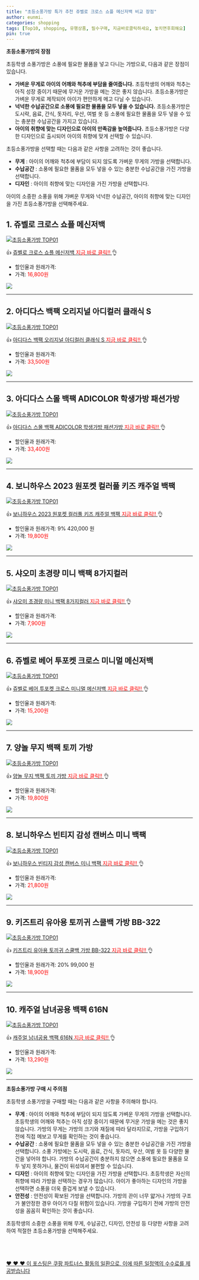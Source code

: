 ```yaml
---
title: "초등소풍가방 특가 추천 쥬벨로 크로스 쇼플 메신저백 비교 장점"
author: eunmi.
categories: shopping
tags: [Top10, shopping, 유행상품, 필수구매, 지금바로클릭하세요, 놓치면후회해요]
pin: true
---
```

**초등소풍가방의 장점**

초등학생 소풍가방은 소풍에 필요한 물품을 넣고 다니는 가방으로, 다음과 같은 장점이 있습니다.

* **가벼운 무게로 아이의 어깨와 척추에 부담을 줄여줍니다.** 초등학생의 어깨와 척추는 아직 성장 중이기 때문에 무거운 가방을 메는 것은 좋지 않습니다. 초등소풍가방은 가벼운 무게로 제작되어 아이가 편안하게 메고 다닐 수 있습니다.
* **넉넉한 수납공간으로 소풍에 필요한 물품을 모두 넣을 수 있습니다.** 초등소풍가방은 도시락, 음료, 간식, 돗자리, 우산, 여벌 옷 등 소풍에 필요한 물품을 모두 넣을 수 있는 충분한 수납공간을 가지고 있습니다.
* **아이의 취향에 맞는 디자인으로 아이의 만족감을 높여줍니다.** 초등소풍가방은 다양한 디자인으로 출시되어 아이의 취향에 맞게 선택할 수 있습니다.

초등소풍가방을 선택할 때는 다음과 같은 사항을 고려하는 것이 좋습니다.

* **무게** : 아이의 어깨와 척추에 부담이 되지 않도록 가벼운 무게의 가방을 선택합니다.
* **수납공간** : 소풍에 필요한 물품을 모두 넣을 수 있는 충분한 수납공간을 가진 가방을 선택합니다.
* **디자인** : 아이의 취향에 맞는 디자인을 가진 가방을 선택합니다.

아이의 소중한 소풍을 위해 가벼운 무게와 넉넉한 수납공간, 아이의 취향에 맞는 디자인을 가진 초등소풍가방을 선택해주세요.

   

## 1. 쥬벨로 크로스 쇼플 메신저백

[![초등소풍가방 TOP01](https://thumbnail6.coupangcdn.com/thumbnails/remote/230x230ex/image/retail/images/1265365889584393-92d477ab-2e9e-40b4-8d42-3e59d595a6d5.jpg)](https://link.coupang.com/re/AFFSDP?lptag=AF3617701&subid=GithubCoopas&pageKey=7234798982&traceid=V0-153&itemId=18367500903&vendorItemId=85511095965)


👍 [쥬벨로 크로스 쇼플 메신저백 <font color=red> 지금 바로 클릭!! </font> ](https://link.coupang.com/re/AFFSDP?lptag=AF3617701&subid=GithubCoopas&pageKey=7234798982&traceid=V0-153&itemId=18367500903&vendorItemId=85511095965) 👌 


- 할인율과 원래가격: 
- 가격: <span style='color:red'>16,800원</span>

[![](/discount_price.png)](https://link.coupang.com/re/AFFSDP?lptag=AF3617701&subid=GithubCoopas&pageKey=7234798982&traceid=V0-153&itemId=18367500903&vendorItemId=85511095965)

---


   

## 2. 아디다스 백팩 오리지널 아디컬러 클래식 S

[![초등소풍가방 TOP01](https://thumbnail8.coupangcdn.com/thumbnails/remote/230x230ex/image/vendor_inventory/cef3/989ba0112e4e2bdbd0659dc2c53a21e2c7c2e7a1f5966e586d33b83b2971.jpg)](https://link.coupang.com/re/AFFSDP?lptag=AF3617701&subid=GithubCoopas&pageKey=7485630771&traceid=V0-153&itemId=19563929948&vendorItemId=86671876885)


👍 [아디다스 백팩 오리지널 아디컬러 클래식 S <font color=red> 지금 바로 클릭!! </font> ](https://link.coupang.com/re/AFFSDP?lptag=AF3617701&subid=GithubCoopas&pageKey=7485630771&traceid=V0-153&itemId=19563929948&vendorItemId=86671876885) 👌 


- 할인율과 원래가격: 
- 가격: <span style='color:red'>33,500원</span>

[![](/discount_price.png)](https://link.coupang.com/re/AFFSDP?lptag=AF3617701&subid=GithubCoopas&pageKey=7485630771&traceid=V0-153&itemId=19563929948&vendorItemId=86671876885)

---


   

## 3. 아디다스 스몰 백팩 ADICOLOR 학생가방 패션가방

[![초등소풍가방 TOP01](https://thumbnail8.coupangcdn.com/thumbnails/remote/230x230ex/image/vendor_inventory/12c5/c106ee38d170d27eccf4bae7414ce39c8e38e93d2615cdd220f3e4f77a0c.jpg)](https://link.coupang.com/re/AFFSDP?lptag=AF3617701&subid=GithubCoopas&pageKey=7487647360&traceid=V0-153&itemId=19573256378&vendorItemId=86681002665)


👍 [아디다스 스몰 백팩 ADICOLOR 학생가방 패션가방 <font color=red> 지금 바로 클릭!! </font> ](https://link.coupang.com/re/AFFSDP?lptag=AF3617701&subid=GithubCoopas&pageKey=7487647360&traceid=V0-153&itemId=19573256378&vendorItemId=86681002665) 👌 


- 할인율과 원래가격: 
- 가격: <span style='color:red'>33,400원</span>

[![](/discount_price.png)](https://link.coupang.com/re/AFFSDP?lptag=AF3617701&subid=GithubCoopas&pageKey=7487647360&traceid=V0-153&itemId=19573256378&vendorItemId=86681002665)

---


   

## 4. 보니하우스 2023 원포켓 컬러풀 키즈 캐주얼 백팩

[![초등소풍가방 TOP01](https://thumbnail7.coupangcdn.com/thumbnails/remote/230x230ex/image/vendor_inventory/a0f8/0db5d8d5f3a932a0ac57e20d9128470ee084c4498625b4e6bf13bc7920bc.jpg)](https://link.coupang.com/re/AFFSDP?lptag=AF3617701&subid=GithubCoopas&pageKey=7520980550&traceid=V0-153&itemId=19725690406&vendorItemId=86784769003)


👍 [보니하우스 2023 원포켓 컬러풀 키즈 캐주얼 백팩 <font color=red> 지금 바로 클릭!! </font> ](https://link.coupang.com/re/AFFSDP?lptag=AF3617701&subid=GithubCoopas&pageKey=7520980550&traceid=V0-153&itemId=19725690406&vendorItemId=86784769003) 👌 


- 할인율과 원래가격: 9%  420,000   원
- 가격: <span style='color:red'>19,800원</span>

[![](/discount_price.png)](https://link.coupang.com/re/AFFSDP?lptag=AF3617701&subid=GithubCoopas&pageKey=7520980550&traceid=V0-153&itemId=19725690406&vendorItemId=86784769003)

---


   

## 5. 샤오미 초경량 미니 백팩 8가지컬러

[![초등소풍가방 TOP01](https://thumbnail8.coupangcdn.com/thumbnails/remote/230x230ex/image/vendor_inventory/images/2018/08/08/16/4/5670247e-2fa2-40fb-bcd8-0f5631fe1355.jpg)](https://link.coupang.com/re/AFFSDP?lptag=AF3617701&subid=GithubCoopas&pageKey=119623114&traceid=V0-153&itemId=356508162&vendorItemId=3867844490)


👍 [샤오미 초경량 미니 백팩 8가지컬러 <font color=red> 지금 바로 클릭!! </font> ](https://link.coupang.com/re/AFFSDP?lptag=AF3617701&subid=GithubCoopas&pageKey=119623114&traceid=V0-153&itemId=356508162&vendorItemId=3867844490) 👌 


- 할인율과 원래가격: 
- 가격: <span style='color:red'>7,900원</span>

[![](/discount_price.png)](https://link.coupang.com/re/AFFSDP?lptag=AF3617701&subid=GithubCoopas&pageKey=119623114&traceid=V0-153&itemId=356508162&vendorItemId=3867844490)

---


   

## 6. 쥬벨로 베어 투포켓 크로스 미니멀 메신저백

[![초등소풍가방 TOP01](https://thumbnail9.coupangcdn.com/thumbnails/remote/230x230ex/image/rs_quotation_api/xqjiisvl/e660c330b80a4fd1b7bf263b04a8ede5.jpg)](https://link.coupang.com/re/AFFSDP?lptag=AF3617701&subid=GithubCoopas&pageKey=6945185319&traceid=V0-153&itemId=16854790014&vendorItemId=84033701038)


👍 [쥬벨로 베어 투포켓 크로스 미니멀 메신저백 <font color=red> 지금 바로 클릭!! </font> ](https://link.coupang.com/re/AFFSDP?lptag=AF3617701&subid=GithubCoopas&pageKey=6945185319&traceid=V0-153&itemId=16854790014&vendorItemId=84033701038) 👌 


- 할인율과 원래가격: 
- 가격: <span style='color:red'>15,200원</span>

[![](/discount_price.png)](https://link.coupang.com/re/AFFSDP?lptag=AF3617701&subid=GithubCoopas&pageKey=6945185319&traceid=V0-153&itemId=16854790014&vendorItemId=84033701038)

---


   

## 7. 양놀 무지 백팩 토끼 가방

[![초등소풍가방 TOP01](https://thumbnail6.coupangcdn.com/thumbnails/remote/230x230ex/image/vendor_inventory/6cca/ebb8bf4224c6439234df116dcabf798519bd63e2af1f79d963dcb8afa5aa.jpg)](https://link.coupang.com/re/AFFSDP?lptag=AF3617701&subid=GithubCoopas&pageKey=6141793997&traceid=V0-153&itemId=11786970290&vendorItemId=80130799029)


👍 [양놀 무지 백팩 토끼 가방 <font color=red> 지금 바로 클릭!! </font> ](https://link.coupang.com/re/AFFSDP?lptag=AF3617701&subid=GithubCoopas&pageKey=6141793997&traceid=V0-153&itemId=11786970290&vendorItemId=80130799029) 👌 


- 할인율과 원래가격: 
- 가격: <span style='color:red'>19,800원</span>

[![](/discount_price.png)](https://link.coupang.com/re/AFFSDP?lptag=AF3617701&subid=GithubCoopas&pageKey=6141793997&traceid=V0-153&itemId=11786970290&vendorItemId=80130799029)

---


   

## 8. 보니하우스 빈티지 감성 캔버스 미니 백팩

[![초등소풍가방 TOP01](https://thumbnail8.coupangcdn.com/thumbnails/remote/230x230ex/image/vendor_inventory/b061/821ccb220f0bf499b4daab3558d83e8908ce0c4157a9922556c9cdd65088.jpg)](https://link.coupang.com/re/AFFSDP?lptag=AF3617701&subid=GithubCoopas&pageKey=7553855915&traceid=V0-153&itemId=19885541462&vendorItemId=86985934727)


👍 [보니하우스 빈티지 감성 캔버스 미니 백팩 <font color=red> 지금 바로 클릭!! </font> ](https://link.coupang.com/re/AFFSDP?lptag=AF3617701&subid=GithubCoopas&pageKey=7553855915&traceid=V0-153&itemId=19885541462&vendorItemId=86985934727) 👌 


- 할인율과 원래가격: 
- 가격: <span style='color:red'>21,800원</span>

[![](/discount_price.png)](https://link.coupang.com/re/AFFSDP?lptag=AF3617701&subid=GithubCoopas&pageKey=7553855915&traceid=V0-153&itemId=19885541462&vendorItemId=86985934727)

---


   

## 9. 키즈트리 유아용 토끼귀 스쿨백 가방 BB-322

[![초등소풍가방 TOP01](https://thumbnail6.coupangcdn.com/thumbnails/remote/230x230ex/image/retail/images/2023/04/18/17/7/4f3a49c2-6f59-489f-b9cf-f1d9e05203af.jpg)](https://link.coupang.com/re/AFFSDP?lptag=AF3617701&subid=GithubCoopas&pageKey=7278653146&traceid=V0-153&itemId=18578491540&vendorItemId=85715232144)


👍 [키즈트리 유아용 토끼귀 스쿨백 가방 BB-322 <font color=red> 지금 바로 클릭!! </font> ](https://link.coupang.com/re/AFFSDP?lptag=AF3617701&subid=GithubCoopas&pageKey=7278653146&traceid=V0-153&itemId=18578491540&vendorItemId=85715232144) 👌 


- 할인율과 원래가격: 20%  99,000   원
- 가격: <span style='color:red'>18,900원</span>

[![](/discount_price.png)](https://link.coupang.com/re/AFFSDP?lptag=AF3617701&subid=GithubCoopas&pageKey=7278653146&traceid=V0-153&itemId=18578491540&vendorItemId=85715232144)

---


   

## 10. 캐주얼 남녀공용 백팩 616N

[![초등소풍가방 TOP01](https://thumbnail10.coupangcdn.com/thumbnails/remote/230x230ex/image/retail/images/2020/06/18/16/6/263abb01-2564-43e5-bed9-e0bd2fdebb65.jpg)](https://link.coupang.com/re/AFFSDP?lptag=AF3617701&subid=GithubCoopas&pageKey=1729666611&traceid=V0-153&itemId=2944132134&vendorItemId=70932685224)


👍 [캐주얼 남녀공용 백팩 616N <font color=red> 지금 바로 클릭!! </font> ](https://link.coupang.com/re/AFFSDP?lptag=AF3617701&subid=GithubCoopas&pageKey=1729666611&traceid=V0-153&itemId=2944132134&vendorItemId=70932685224) 👌 


- 할인율과 원래가격: 
- 가격: <span style='color:red'>13,290원</span>

[![](/discount_price.png)](https://link.coupang.com/re/AFFSDP?lptag=AF3617701&subid=GithubCoopas&pageKey=1729666611&traceid=V0-153&itemId=2944132134&vendorItemId=70932685224)

---
**초등소풍가방 구매 시 주의점**

초등학생 소풍가방을 구매할 때는 다음과 같은 사항을 주의해야 합니다.

* **무게** : 아이의 어깨와 척추에 부담이 되지 않도록 가벼운 무게의 가방을 선택합니다. 초등학생의 어깨와 척추는 아직 성장 중이기 때문에 무거운 가방을 메는 것은 좋지 않습니다. 가방의 무게는 가방의 크기와 재질에 따라 달라지므로, 가방을 구입하기 전에 직접 메보고 무게를 확인하는 것이 좋습니다.
* **수납공간** : 소풍에 필요한 물품을 모두 넣을 수 있는 충분한 수납공간을 가진 가방을 선택합니다. 소풍 가방에는 도시락, 음료, 간식, 돗자리, 우산, 여벌 옷 등 다양한 물건을 넣어야 합니다. 가방의 수납공간이 충분하지 않으면 소풍에 필요한 물품을 모두 넣지 못하거나, 물건이 뒤섞여서 불편할 수 있습니다.
* **디자인** : 아이의 취향에 맞는 디자인을 가진 가방을 선택합니다. 초등학생은 자신의 취향에 따라 가방을 선택하는 경우가 많습니다. 아이가 좋아하는 디자인의 가방을 선택하면 소풍을 더욱 즐겁게 보낼 수 있습니다.
* **안전성** : 안전성이 확보된 가방을 선택합니다. 가방의 끈이 너무 얇거나 가방의 구조가 불안정한 경우 아이가 다칠 위험이 있습니다. 가방을 구입하기 전에 가방의 안전성을 꼼꼼히 확인하는 것이 좋습니다.

초등학생의 소중한 소풍을 위해 무게, 수납공간, 디자인, 안전성 등 다양한 사항을 고려하여 적절한 초등소풍가방을 선택해주세요.<br><br><br><br><br> [ ❤ ❤ ❤ 이 포스팅은 쿠팡 파트너스 활동의 일환으로, 이에 따른 일정액의 수수료를 제공받습니다](https://link.coupang.com/a/bcEFyh)